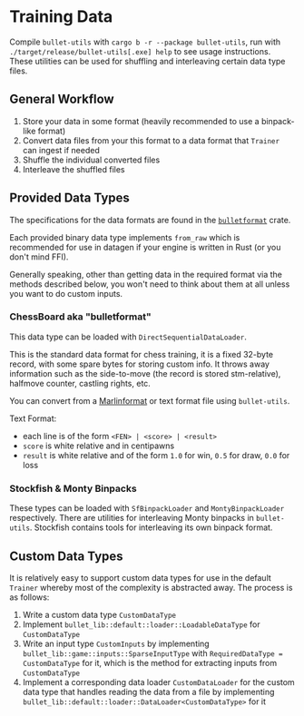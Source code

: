 # Training Data

Compile `bullet-utils` with `cargo b -r --package bullet-utils`, run with `./target/release/bullet-utils[.exe] help` to see usage instructions.
These utilities can be used for shuffling and interleaving certain data type files.

## General Workflow

1. Store your data in some format (heavily recommended to use a binpack-like format) 
2. Convert data files from your this format to a data format that `Trainer` can ingest if needed
3. Shuffle the individual converted files
4. Interleave the shuffled files

## Provided Data Types

The specifications for the data formats are found in the [`bulletformat`](https://github.com/jw1912/bulletformat) crate.

Each provided binary data type implements `from_raw` which is recommended for use in datagen if your engine is written in Rust
(or you don't mind FFI).

Generally speaking, other than getting data in the required format via the methods described below, you won't need to think
about them at all unless you want to do custom inputs.

### ChessBoard aka "bulletformat"

This data type can be loaded with `DirectSequentialDataLoader`.

This is the standard data format for chess training, it is a fixed 32-byte record, with some spare bytes for storing custom info.
It throws away information such as the side-to-move (the record is stored stm-relative), halfmove counter, castling rights, etc.

You can convert from a [Marlinformat](https://github.com/jnlt3/marlinflow) or text format file using `bullet-utils`.

Text Format:
- each line is of the form `<FEN> | <score> | <result>`
- `score` is white relative and in centipawns
- `result` is white relative and of the form `1.0` for win, `0.5` for draw, `0.0` for loss


### Stockfish & Monty Binpacks

These types can be loaded with `SfBinpackLoader` and `MontyBinpackLoader` respectively.
There are utilities for interleaving Monty binpacks in `bullet-utils`.
Stockfish contains tools for interleaving its own binpack format.

## Custom Data Types

It is relatively easy to support custom data types for use in the default `Trainer` whereby most of the complexity is abstracted away.
The process is as follows:

1. Write a custom data type `CustomDataType`
2. Implement `bullet_lib::default::loader::LoadableDataType` for `CustomDataType`
3. Write an input type `CustomInputs` by implementing `bullet_lib::game::inputs::SparseInputType` with `RequiredDataType = CustomDataType`
for it, which is the method for extracting inputs from `CustomDataType`
4. Implement a corresponding data loader `CustomDataLoader` for the custom data type that handles reading the data from a file
by implementing `bullet_lib::default::loader::DataLoader<CustomDataType>` for it
